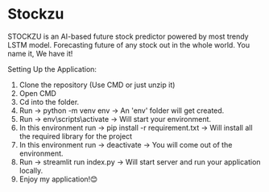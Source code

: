 # Stockzu
STOCKZU is an AI-based future stock predictor powered by most trendy LSTM model. Forecasting future of any stock out in the whole world. You name it, We have it!

Setting Up the Application: 
  1. Clone the repository (Use CMD or just unzip it) 
  2. Open CMD 
  3. Cd into the folder. 
  4. Run -> python -m venv env
         -> An 'env' folder will get created. 
  5. Run -> env\scripts\activate
         -> Will start your environment. 
  6. In this environment run -> pip install -r requirement.txt
                             -> Will install all the required library for the project 
  7. In this environment run -> deactivate
                             -> You will come out of the environment.
  8. Run -> streamlit run index.py
         -> Will start server and run your application locally. 
  9. Enjoy my application!😊
